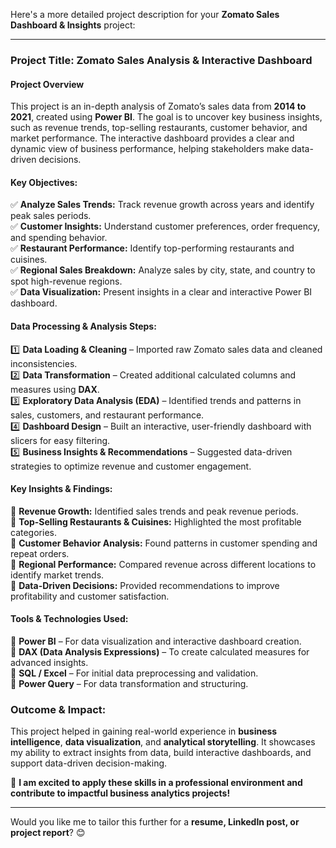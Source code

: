 Here's a more detailed project description for your **Zomato Sales Dashboard & Insights** project:  

---

### **Project Title: Zomato Sales Analysis & Interactive Dashboard**  

#### **Project Overview**  
This project is an in-depth analysis of Zomato’s sales data from **2014 to 2021**, created using **Power BI**. The goal is to uncover key business insights, such as revenue trends, top-selling restaurants, customer behavior, and market performance. The interactive dashboard provides a clear and dynamic view of business performance, helping stakeholders make data-driven decisions.  

#### **Key Objectives:**  
✅ **Analyze Sales Trends:** Track revenue growth across years and identify peak sales periods.  
✅ **Customer Insights:** Understand customer preferences, order frequency, and spending behavior.  
✅ **Restaurant Performance:** Identify top-performing restaurants and cuisines.  
✅ **Regional Sales Breakdown:** Analyze sales by city, state, and country to spot high-revenue regions.  
✅ **Data Visualization:** Present insights in a clear and interactive Power BI dashboard.  

#### **Data Processing & Analysis Steps:**  
1️⃣ **Data Loading & Cleaning** – Imported raw Zomato sales data and cleaned inconsistencies.  
2️⃣ **Data Transformation** – Created additional calculated columns and measures using **DAX**.  
3️⃣ **Exploratory Data Analysis (EDA)** – Identified trends and patterns in sales, customers, and restaurant performance.  
4️⃣ **Dashboard Design** – Built an interactive, user-friendly dashboard with slicers for easy filtering.  
5️⃣ **Business Insights & Recommendations** – Suggested data-driven strategies to optimize revenue and customer engagement.  

#### **Key Insights & Findings:**  
📌 **Revenue Growth:** Identified sales trends and peak revenue periods.  
📌 **Top-Selling Restaurants & Cuisines:** Highlighted the most profitable categories.  
📌 **Customer Behavior Analysis:** Found patterns in customer spending and repeat orders.  
📌 **Regional Performance:** Compared revenue across different locations to identify market trends.  
📌 **Data-Driven Decisions:** Provided recommendations to improve profitability and customer satisfaction.  

#### **Tools & Technologies Used:**  
🔹 **Power BI** – For data visualization and interactive dashboard creation.  
🔹 **DAX (Data Analysis Expressions)** – To create calculated measures for advanced insights.  
🔹 **SQL / Excel** – For initial data preprocessing and validation.  
🔹 **Power Query** – For data transformation and structuring.  

### **Outcome & Impact:**  
This project helped in gaining real-world experience in **business intelligence**, **data visualization**, and **analytical storytelling**. It showcases my ability to extract insights from data, build interactive dashboards, and support data-driven decision-making.  

🚀 **I am excited to apply these skills in a professional environment and contribute to impactful business analytics projects!**  

---

Would you like me to tailor this further for a **resume, LinkedIn post, or project report**? 😊
